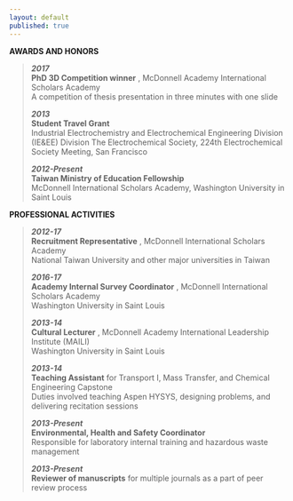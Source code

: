 ```yaml
---
layout: default
published: true
---
```


**AWARDS AND HONORS**


>**_2017_**  
>**PhD 3D Competition winner** , McDonnell Academy International Scholars Academy         
>A competition of thesis presentation in three minutes with one slide
>
>
>**_2013_**  
>**Student Travel Grant**                                                          
>Industrial Electrochemistry and Electrochemical Engineering Division (IE&amp;EE) Division
>The Electrochemical Society, 224th Electrochemical Society Meeting, San Francisco
>
>**_2012-Present_**  
>**Taiwan Ministry of Education Fellowship**                              
>McDonnell International Scholars Academy, Washington University in Saint Louis



**PROFESSIONAL ACTIVITIES**

>**_2012-17_**  
>**Recruitment Representative** , McDonnell International Scholars Academy             
>National Taiwan University and other major universities in Taiwan
>
>**_2016-17_**  
>**Academy Internal Survey Coordinator** , McDonnell International Scholars Academy      
>Washington University in Saint Louis
>
>**_2013-14_**  
>**Cultural Lecturer** , McDonnell Academy International Leadership Institute (MAILI)       
>Washington University in Saint Louis
>
>**_2013-14_**  
>**Teaching Assistant** for Transport I, Mass Transfer, and Chemical Engineering Capstone    
>Duties involved teaching Aspen HYSYS, designing problems, and delivering recitation sessions
>
>**_2013-Present_**   
>**Environmental, Health and Safety Coordinator**                               
>Responsible for laboratory internal training and hazardous waste management
>
>**_2013-Present_**   
>**Reviewer of manuscripts** for multiple journals as a part of peer review process    
